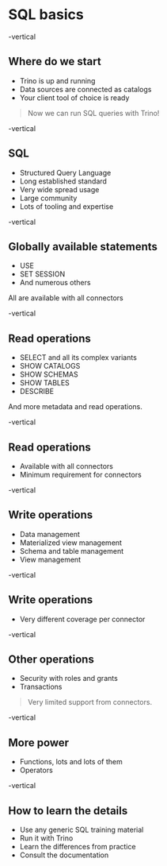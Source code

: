 # SQL basics

-vertical
## Where do we start

* Trino is up and running
* Data sources are connected as catalogs
* Your client tool of choice is ready

> Now we can run SQL queries with Trino!

-vertical
## SQL

* Structured Query Language
* Long established standard
* Very wide spread usage
* Large community
* Lots of tooling and expertise

-vertical
## Globally available statements

* USE
* SET SESSION
* And numerous others

All are available with all connectors

-vertical
## Read operations

* SELECT and all its complex variants
* SHOW CATALOGS
* SHOW SCHEMAS
* SHOW TABLES
* DESCRIBE

And more metadata and read operations.

-vertical
## Read operations

* Available with all connectors
* Minimum requirement for connectors

-vertical
## Write operations

* Data management
* Materialized view management
* Schema and table management
* View management

-vertical
## Write operations

* Very different coverage per connector

-vertical
## Other operations

* Security with roles and grants
* Transactions

> Very limited support from connectors.

-vertical
## More power

* Functions, lots and lots of them
* Operators

-vertical
## How to learn the details

* Use any generic SQL training material
* Run it with Trino
* Learn the differences from practice
* Consult the documentation
